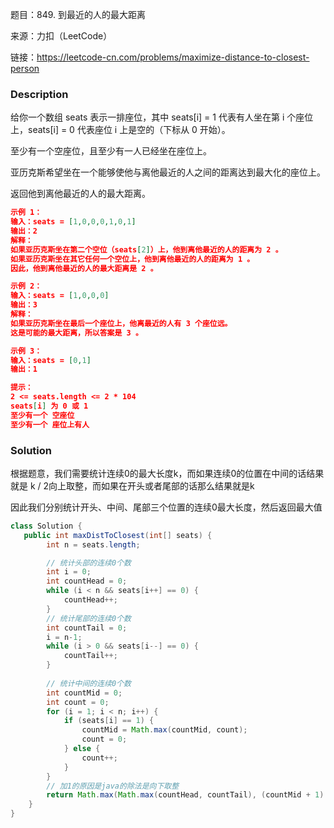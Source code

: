 题目：849. 到最近的人的最大距离

来源：力扣（LeetCode）

链接：https://leetcode-cn.com/problems/maximize-distance-to-closest-person


### Description

给你一个数组 seats 表示一排座位，其中 seats[i] = 1 代表有人坐在第 i 个座位上，seats[i] = 0 代表座位 i 上是空的（下标从 0 开始）。

至少有一个空座位，且至少有一人已经坐在座位上。

亚历克斯希望坐在一个能够使他与离他最近的人之间的距离达到最大化的座位上。

返回他到离他最近的人的最大距离。

```json
示例 1：
输入：seats = [1,0,0,0,1,0,1]
输出：2
解释：
如果亚历克斯坐在第二个空位（seats[2]）上，他到离他最近的人的距离为 2 。
如果亚历克斯坐在其它任何一个空位上，他到离他最近的人的距离为 1 。
因此，他到离他最近的人的最大距离是 2 。 

示例 2：
输入：seats = [1,0,0,0]
输出：3
解释：
如果亚历克斯坐在最后一个座位上，他离最近的人有 3 个座位远。
这是可能的最大距离，所以答案是 3 。

示例 3：
输入：seats = [0,1]
输出：1

提示：
2 <= seats.length <= 2 * 104
seats[i] 为 0 或 1
至少有一个 空座位
至少有一个 座位上有人
```

### Solution

根据题意，我们需要统计连续0的最大长度k，而如果连续0的位置在中间的话结果就是 k / 2向上取整，而如果在开头或者尾部的话那么结果就是k

因此我们分别统计开头、中间、尾部三个位置的连续0最大长度，然后返回最大值

```java
class Solution {
   public int maxDistToClosest(int[] seats) {
        int n = seats.length;

        // 统计头部的连续0个数
        int i = 0;
        int countHead = 0;
        while (i < n && seats[i++] == 0) {
            countHead++;
        }
        // 统计尾部的连续0个数
        int countTail = 0;
        i = n-1;
        while (i > 0 && seats[i--] == 0) {
            countTail++;
        }
        
        // 统计中间的连续0个数
        int countMid = 0;
        int count = 0;
        for (i = 1; i < n; i++) {
            if (seats[i] == 1) {
                countMid = Math.max(countMid, count);
                count = 0;
            } else {
                count++;
            }
        }
        // 加1的原因是java的除法是向下取整
        return Math.max(Math.max(countHead, countTail), (countMid + 1) / 2);
    }
}
```

